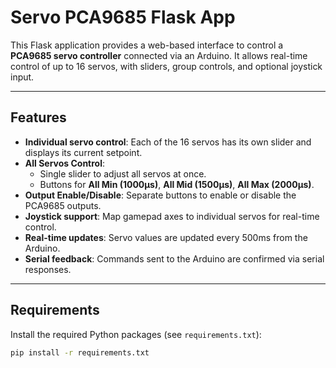 # Servo PCA9685 Flask App

This Flask application provides a web-based interface to control a **PCA9685 servo controller** connected via an Arduino. It allows real-time control of up to 16 servos, with sliders, group controls, and optional joystick input.

---

## **Features**

- **Individual servo control**: Each of the 16 servos has its own slider and displays its current setpoint.
- **All Servos Control**: 
  - Single slider to adjust all servos at once.
  - Buttons for **All Min (1000µs)**, **All Mid (1500µs)**, **All Max (2000µs)**.
- **Output Enable/Disable**: Separate buttons to enable or disable the PCA9685 outputs.
- **Joystick support**: Map gamepad axes to individual servos for real-time control.
- **Real-time updates**: Servo values are updated every 500ms from the Arduino.
- **Serial feedback**: Commands sent to the Arduino are confirmed via serial responses.

---

## **Requirements**

Install the required Python packages (see `requirements.txt`):

```bash
pip install -r requirements.txt
